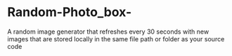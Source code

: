 # Random-Photo_box-
A random image generator that refreshes every 30 seconds with new images that are stored locally in the same file path or folder as your source code
